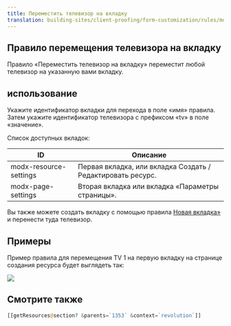 ```yaml
---
title: Переместить телевизор на вкладку
translation: building-sites/client-proofing/form-customization/rules/move-tv-to-tab
---
```


## Правило перемещения телевизора на вкладку

Правило «Переместить телевизор на вкладку» переместит любой телевизор на указанную вами вкладку.

## использование

Укажите идентификатор вкладки для перехода в поле «имя» правила. Затем укажите идентификатор телевизора с префиксом «tv» в поле «значение».

Список доступных вкладок:

| ID                     | Описание                                                    |
| ---------------------- | ----------------------------------------------------------- |
| modx-resource-settings | Первая вкладка, или вкладка Создать / Редактировать ресурс. |
| modx-page-settings     | Вторая вкладка или вкладка «Параметры страницы».            |

Вы также можете создать вкладку с помощью правила [Новая вкладка»](display/revolution20/New+Tab "Новая вкладка") и перенести туда телевизор.

## Примеры

Пример правила для перемещения TV 1 на первую вкладку на странице создания ресурса будет выглядеть так:

![](/download/attachments/18678100/rule-tvMove.png?version=1&modificationDate=1279291685000)

## Смотрите также

```php
[[getResources@section? &parents=`1353` &context=`revolution`]]
```
